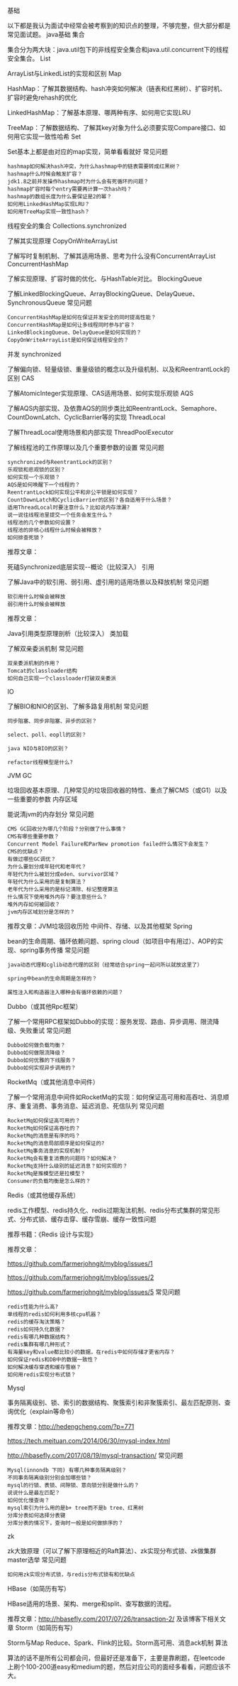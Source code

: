基础

以下都是我认为面试中经常会被考察到的知识点的整理，不够完整，但大部分都是常见面试题。
java基础
集合

集合分为两大块：java.util包下的非线程安全集合和java.util.concurrent下的线程安全集合。
List

ArrayList与LinkedList的实现和区别
Map

HashMap：了解其数据结构、hash冲突如何解决（链表和红黑树）、扩容时机、扩容时避免rehash的优化

LinkedHashMap：了解基本原理、哪两种有序、如何用它实现LRU

TreeMap：了解数据结构、了解其key对象为什么必须要实现Compare接口、如何用它实现一致性哈希
Set

Set基本上都是由对应的map实现，简单看看就好
常见问题

    hashmap如何解决hash冲突，为什么hashmap中的链表需要转成红黑树？
    hashmap什么时候会触发扩容？
    jdk1.8之前并发操作hashmap时为什么会有死循环的问题？
    hashmap扩容时每个entry需要再计算一次hash吗？
    hashmap的数组长度为什么要保证是2的幂？
    如何用LinkedHashMap实现LRU？
    如何用TreeMap实现一致性hash？

线程安全的集合
Collections.synchronized

了解其实现原理
CopyOnWriteArrayList

了解写时复制机制、了解其适用场景、思考为什么没有ConcurrentArrayList
ConcurrentHashMap

了解实现原理、扩容时做的优化、与HashTable对比。
BlockingQueue

了解LinkedBlockingQueue、ArrayBlockingQueue、DelayQueue、SynchronousQueue
常见问题

    ConcurrentHashMap是如何在保证并发安全的同时提高性能？
    ConcurrentHashMap是如何让多线程同时参与扩容？
    LinkedBlockingQueue、DelayQueue是如何实现的？
    CopyOnWriteArrayList是如何保证线程安全的？

并发
synchronized

了解偏向锁、轻量级锁、重量级锁的概念以及升级机制、以及和ReentrantLock的区别
CAS

了解AtomicInteger实现原理、CAS适用场景、如何实现乐观锁
AQS

了解AQS内部实现、及依靠AQS的同步类比如ReentrantLock、Semaphore、CountDownLatch、CyclicBarrier等的实现
ThreadLocal

了解ThreadLocal使用场景和内部实现
ThreadPoolExecutor

了解线程池的工作原理以及几个重要参数的设置
常见问题

    synchronized与ReentrantLock的区别？
    乐观锁和悲观锁的区别？
    如何实现一个乐观锁？
    AQS是如何唤醒下一个线程的？
    ReentrantLock如何实现公平和非公平锁是如何实现？
    CountDownLatch和CyclicBarrier的区别？各自适用于什么场景？
    适用ThreadLocal时要注意什么？比如说内存泄漏?
    说一说往线程池里提交一个任务会发生什么？
    线程池的几个参数如何设置？
    线程池的非核心线程什么时候会被释放？
    如何排查死锁？

推荐文章：

死磕Synchronized底层实现--概论（比较深入）
引用

了解Java中的软引用、弱引用、虚引用的适用场景以及释放机制
常见问题

    软引用什么时候会被释放
    弱引用什么时候会被释放

推荐文章：

Java引用类型原理剖析（比较深入）
类加载

了解双亲委派机制
常见问题

    双亲委派机制的作用？
    Tomcat的classloader结构
    如何自己实现一个classloader打破双亲委派

IO

了解BIO和NIO的区别、了解多路复用机制
常见问题

    同步阻塞、同步非阻塞、异步的区别？

    select、poll、eopll的区别？

    java NIO与BIO的区别？

    refactor线程模型是什么?

JVM
GC

垃圾回收基本原理、几种常见的垃圾回收器的特性、重点了解CMS（或G1）以及一些重要的参数
内存区域

能说清jvm的内存划分
常见问题

    CMS GC回收分为哪几个阶段？分别做了什么事情？
    CMS有哪些重要参数？
    Concurrent Model Failure和ParNew promotion failed什么情况下会发生？
    CMS的优缺点？
    有做过哪些GC调优？
    为什么要划分成年轻代和老年代？
    年轻代为什么被划分成eden、survivor区域？
    年轻代为什么采用的是复制算法？
    老年代为什么采用的是标记清除、标记整理算法
    什么情况下使用堆外内存？要注意些什么？
    堆外内存如何被回收？
    jvm内存区域划分是怎样的？

推荐文章：JVM垃圾回收历险
中间件、存储、以及其他框架
Spring

bean的生命周期、循环依赖问题、spring cloud（如项目中有用过）、AOP的实现、spring事务传播
常见问题

    java动态代理和cglib动态代理的区别（经常结合spring一起问所以就放这里了）

    spring中bean的生命周期是怎样的？

    属性注入和构造器注入哪种会有循环依赖的问题？

Dubbo（或其他Rpc框架）

了解一个常用RPC框架如Dubbo的实现：服务发现、路由、异步调用、限流降级、失败重试
常见问题

    Dubbo如何做负载均衡？
    Dubbo如何做限流降级？
    Dubbo如何优雅的下线服务？
    Dubbo如何实现异步调用的？

RocketMq（或其他消息中间件）

了解一个常用消息中间件如RocketMq的实现：如何保证高可用和高吞吐、消息顺序、重复消费、事务消息、延迟消息、死信队列
常见问题

    RocketMq如何保证高可用的？
    RocketMq如何保证高吞吐的？
    RocketMq的消息是有序的吗？
    RocketMq的消息局部顺序是如何保证的?
    RocketMq事务消息的实现机制？
    RocketMq会有重复消费的问题吗？如何解决？
    RocketMq支持什么级别的延迟消息？如何实现的？
    RocketMq是推模型还是拉模型？
    Consumer的负载均衡是怎么样的？

Redis（或其他缓存系统）

redis工作模型、redis持久化、redis过期淘汰机制、redis分布式集群的常见形式、分布式锁、缓存击穿、缓存雪崩、缓存一致性问题

推荐书籍：《Redis 设计与实现》

推荐文章：

https://github.com/farmerjohngit/myblog/issues/1

https://github.com/farmerjohngit/myblog/issues/2

https://github.com/farmerjohngit/myblog/issues/5
常见问题

    redis性能为什么高?
    单线程的redis如何利用多核cpu机器？
    redis的缓存淘汰策略？
    redis如何持久化数据？
    redis有哪几种数据结构？
    redis集群有哪几种形式？
    有海量key和value都比较小的数据，在redis中如何存储才更省内存？
    如何保证redis和DB中的数据一致性？
    如何解决缓存穿透和缓存雪崩？
    如何用redis实现分布式锁？

Mysql

事务隔离级别、锁、索引的数据结构、聚簇索引和非聚簇索引、最左匹配原则、查询优化（explain等命令）

推荐文章：http://hedengcheng.com/?p=771

https://tech.meituan.com/2014/06/30/mysql-index.html

http://hbasefly.com/2017/08/19/mysql-transaction/
常见问题

    Mysql(innondb 下同) 有哪几种事务隔离级别？
    不同事务隔离级别分别会加哪些锁？
    mysql的行锁、表锁、间隙锁、意向锁分别是做什么的？
    说说什么是最左匹配？
    如何优化慢查询？
    mysql索引为什么用的是b+ tree而不是b tree、红黑树
    分库分表如何选择分表键
    分库分表的情况下，查询时一般是如何做排序的？

zk

zk大致原理（可以了解下原理相近的Raft算法）、zk实现分布式锁、zk做集群master选举
常见问题

    如何用zk实现分布式锁，与redis分布式锁有和优缺点

HBase（如简历有写）

HBase适用的场景、架构、merge和split、查写数据的流程。

推荐文章：http://hbasefly.com/2017/07/26/transaction-2/ 及该博客下相关文章
Storm（如简历有写）

Storm与Map Reduce、Spark、Flink的比较。Storm高可用、消息ack机制
算法

算法的话不是所有公司都会问，但最好还是准备下，主要是靠刷题，在leetcode上刷个100-200道easy和medium的题，然后对应公司的面经多看看，问题应该不大。